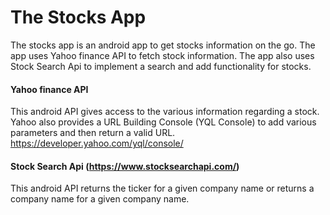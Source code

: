 # The Stocks App
The stocks app is an android app to get stocks information on the go.
The app uses Yahoo finance API to fetch stock information.
The app also uses Stock Search Api to implement a search and add functionality for stocks.

#### Yahoo finance API
This android API gives access to the various information regarding a stock.
Yahoo also provides a URL Building Console (YQL Console) to add various parameters and then return a valid URL.
https://developer.yahoo.com/yql/console/

#### Stock Search Api (https://www.stocksearchapi.com/)
This android API returns the ticker for a given company name or returns a company name for a given company name. 
